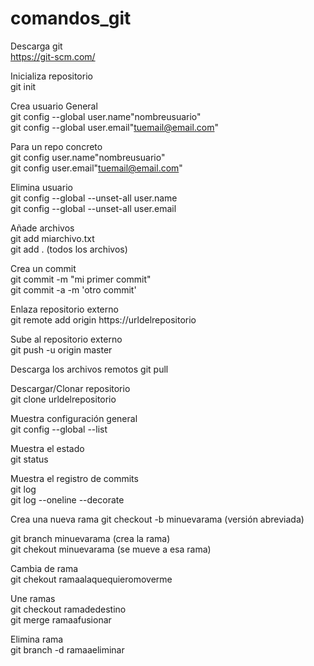 # comandos_git  

Descarga git  
https://git-scm.com/

Inicializa repositorio  
git init  

Crea usuario
General  
git config --global user.name"nombreusuario"  
git config --global user.email"tuemail@email.com"  

Para un repo concreto  
git config user.name"nombreusuario"  
git config user.email"tuemail@email.com"  

Elimina usuario  
git config --global --unset-all user.name  
git config --global --unset-all user.email  

Añade archivos  
git add miarchivo.txt  
git add .  (todos los archivos)  

Crea un commit  
git commit -m "mi primer commit"  
git commit -a -m 'otro commit'  

Enlaza repositorio externo  
git remote add origin https://urldelrepositorio

Sube al repositorio externo  
git push -u origin master

Descarga los archivos remotos
git pull

Descargar/Clonar repositorio  
git clone urldelrepositorio  

Muestra configuración general  
git config --global --list  

Muestra el estado  
git status  

Muestra el registro de commits  
git log  
git log --oneline --decorate

Crea una nueva rama
git checkout -b minuevarama (versión abreviada)  

git branch minuevarama (crea la rama)  
git chekout minuevarama (se mueve a esa rama)  

Cambia de rama  
git chekout ramaalaquequieromoverme  

Une ramas  
git checkout ramadedestino  
git merge ramaafusionar  

Elimina rama  
git branch -d ramaaeliminar













